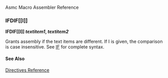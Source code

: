 Asmc Macro Assembler Reference

### IFDIF[[I]]

**IFDIF[[I]] _textitem1_, _textitem2_**

Grants assembly if the text items are different. If I is given, the comparison is case insensitive. See [IF](if.md) for complete syntax.

#### See Also

[Directives Reference](readme.md)
